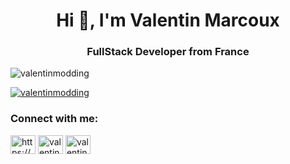 <h1 align="center">Hi 👋, I'm Valentin Marcoux</h1>
<h3 align="center">FullStack Developer from France</h3>

<p align="left"> <img src="https://komarev.com/ghpvc/?username=valentinmodding&label=Profile%20views&color=0e75b6&style=flat" alt="valentinmodding" /> </p>

<p align="left"> <a href="https://github.com/ryo-ma/github-profile-trophy"><img src="https://github-profile-trophy.vercel.app/?username=valentinmodding" alt="valentinmodding" /></a> </p>

<h3 align="left">Connect with me:</h3>
<p align="left">
<a href="https://linkedin.com/in/https://www.linkedin.com/in/valentinmarcoux/" target="blank"><img align="center" src="https://raw.githubusercontent.com/rahuldkjain/github-profile-readme-generator/master/src/images/icons/Social/linked-in-alt.svg" alt="https://www.linkedin.com/in/valentinmarcoux/" height="30" width="40" /></a>
<a href="https://fb.com/valentin marcoux" target="blank"><img align="center" src="https://raw.githubusercontent.com/rahuldkjain/github-profile-readme-generator/master/src/images/icons/Social/facebook.svg" alt="valentin marcoux" height="30" width="40" /></a>
<a href="https://instagram.com/valentin_marcoux" target="blank"><img align="center" src="https://raw.githubusercontent.com/rahuldkjain/github-profile-readme-generator/master/src/images/icons/Social/instagram.svg" alt="valentin_marcoux" height="30" width="40" /></a>
</p>
